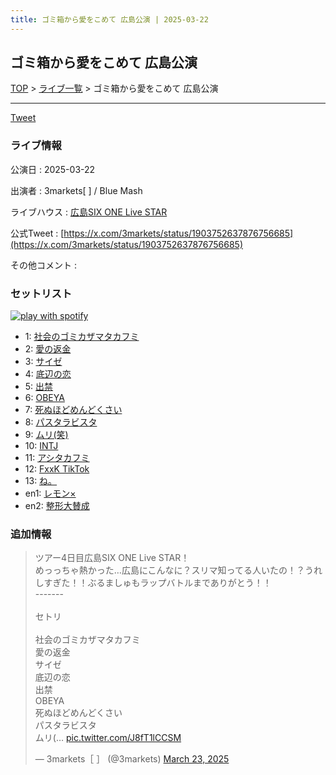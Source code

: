 ```yaml
---
title: ゴミ箱から愛をこめて 広島公演 | 2025-03-22
---
```

## ゴミ箱から愛をこめて 広島公演

[TOP](/setlist/) > [ライブ一覧](lives.html) > ゴミ箱から愛をこめて 広島公演

___

<a href="https://twitter.com/share?ref_src=twsrc%5Etfw" data-text="3markets[ ]セットリスト > ゴミ箱から愛をこめて 広島公演" class="twitter-share-button" data-via="3markets" data-hashtags="3markets" data-related="3markets" data-show-count="false">Tweet</a>

### ライブ情報

公演日
:    2025-03-22

出演者
:    3markets[ ] / Blue Mash

ライブハウス
:    [広島SIX ONE Live STAR](livehouse102.html)

公式Tweet
:    [https://x.com/3markets/status/1903752637876756685](https://x.com/3markets/status/1903752637876756685)

その他コメント
:    

### セットリスト


[![play with spotify](images/spotify-icon.png)](https://open.spotify.com/playlist/1qgdEOiMKbtDUsJHtBtGvh)



*  1: [社会のゴミカザマタカフミ](song002.html)
*  2: [愛の返金](song012.html)
*  3: [サイゼ](song004.html)
*  4: [底辺の恋](song008.html)
*  5: [出禁](song100.html)
*  6: [OBEYA](song021.html)
*  7: [死ぬほどめんどくさい](song018.html)
*  8: [パスタラビスタ](song102.html)
*  9: [ムリ(笑)](song099.html)
*  10: [INTJ](song096.html)
*  11: [アシタカフミ](song101.html)
*  12: [FxxK TikTok](song082.html)
*  13: [ね。](song076.html)
*  en1: [レモン×](song003.html)
*  en2: [整形大賛成](song005.html)


### 追加情報



<blockquote class="twitter-tweet"><p lang="ja" dir="ltr">ツアー4日目広島SIX ONE Live STAR！<br>めっっちゃ熱かった…広島にこんなに？スリマ知ってる人いたの！？うれしすぎた！！ぶるましゅもラップバトルまでありがとう！！<br>-------<br><br>セトリ<br><br>社会のゴミカザマタカフミ<br>愛の返金<br>サイゼ<br>底辺の恋<br>出禁<br>OBEYA<br>死ぬほどめんどくさい<br>パスタラビスタ<br>ムリ(… <a href="https://t.co/J8fT1lCCSM">pic.twitter.com/J8fT1lCCSM</a></p>&mdash; 3markets［ ］ (@3markets) <a href="https://twitter.com/3markets/status/1903752637876756685?ref_src=twsrc%5Etfw">March 23, 2025</a></blockquote>
<script async src="https://platform.twitter.com/widgets.js" charset="utf-8"></script>




<script async src="https://platform.twitter.com/widgets.js" charset="utf-8"></script>